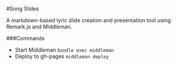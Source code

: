 #Song Slides

A markdown-based lyric slide creation and presentation tool using Remark.js and Middleman.
  
###Commands

* Start Middleman `bundle exec middleman`
* Deploy to gh-pages `middleman deploy`

